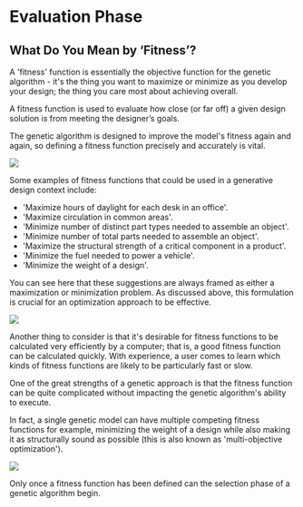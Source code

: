 # Evaluation Phase

## What Do You Mean by ‘Fitness’?

A 'fitness' function is essentially the objective function for the genetic algorithm - it's the thing you want to maximize or minimize as you develop your design; the thing you care most about achieving overall. 

A fitness function is used to evaluate how close \(or far off\) a given design solution is from meeting the designer’s goals. 

The genetic algorithm is designed to improve the model's fitness again and again, so defining a fitness function precisely and accurately is vital.

![](../../.gitbook/assets/evaluation1.png)

Some examples of fitness functions that could be used in a generative design context include:

* 'Maximize hours of daylight for each desk in an office'. 
* 'Maximize circulation in common areas'.
* 'Minimize number of distinct part types needed to assemble an object'.
* 'Minimize number of total parts needed to assemble an object'. 
* 'Maximize the structural strength of a critical component in a product'.  
* 'Minimize the fuel needed to power a vehicle'. 
* 'Minimize the weight of a design'. 

You can see here that these suggestions are always framed as either a maximization or minimization problem. As discussed above, this formulation is crucial for an optimization approach to be effective.

![](../../.gitbook/assets/evaluation2.png)

Another thing to consider is that it's desirable for fitness functions to be calculated very efficiently by a computer; that is, a good fitness function can be calculated quickly. With experience, a user comes to learn which kinds of fitness functions are likely to be particularly fast or slow.

One of the great strengths of a genetic approach is that the fitness function can be quite complicated without impacting the genetic algorithm's ability to execute. 

In fact, a single genetic model can have multiple competing fitness functions for example, minimizing the weight of a design while also making it as structurally sound as possible \(this is also known as 'multi-objective optimization'\).

![](../../.gitbook/assets/evaluation3.png)

Only once a fitness function has been defined can the selection phase of a genetic algorithm begin.

